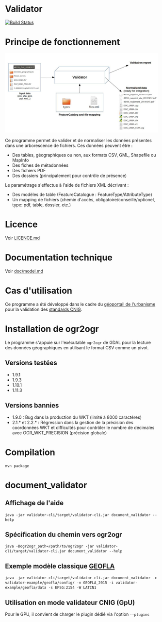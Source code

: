 # Validator

[![Build Status](https://travis-ci.org/IGNF/validator.svg?branch=master)](https://travis-ci.org/IGNF/validator)

# Principe de fonctionnement

![Working principle](doc/principe.jpg)

Ce programme permet de valider et de normaliser les données présentes dans une arborescence de fichiers. Ces données peuvent être :

* Des tables, géographiques ou non, aux formats CSV, GML, Shapefile ou MapInfo
* Des fiches de métadonnées
* Des fichiers PDF
* Des dossiers (principalement pour contrôle de présence)

Le paramétrage s'effectue à l'aide de fichiers XML décrivant :

* Des modèles de table (FeatureCatalogue : FeatureType/AttributeType)
* Un mapping de fichiers (chemin d'accès, obligatoire/conseillé/optionel, type: pdf, table, dossier, etc.)


# Licence

Voir [LICENCE.md](LICENCE.md)

# Documentation technique

Voir [doc/model.md](doc/model.md)


# Cas d'utilisation

Ce programme a été développé dans le cadre du [géoportail de l'urbanisme](https://www.geoportail-urbanisme.gouv.fr) pour la validation des [standards CNIG](https://www.geoportail-urbanisme.gouv.fr/standard/).


# Installation de ogr2ogr

Le programme s'appuie sur l'exécutable ```ogr2ogr``` de GDAL pour la lecture des données géographiques en utilisant le format CSV comme un pivot.

## Versions testées

* 1.9.1
* 1.9.3
* 1.10.1
* 1.11.3

## Versions bannies

* 1.9.0 : Bug dans la production du WKT (limité à 8000 caractères)
* 2.1.* et 2.2.* : Régression dans la gestion de la précision des coordonnées WKT et difficultés pour contrôler le nombre de décimales avec OGR_WKT_PRECISION (précision globale)


# Compilation

```
mvn package
```

# document_validator

## Affichage de l'aide

```
java -jar validator-cli/target/validator-cli.jar document_validator --help
```

## Spécification du chemin vers ogr2ogr

```
java -Dogr2ogr_path=/path/to/ogr2ogr -jar validator-cli/target/validator-cli.jar document_validator --help
```

## Exemple modèle classique [GEOFLA](validator-example/geofla/README.md)

```
java -jar validator-cli/target/validator-cli.jar document_validator -c validator-example/geofla/config/ -v GEOFLA_2015 -i validator-example/geofla/data -s EPSG:2154 -W LATIN1
```

## Utilisation en mode validateur CNIG (GpU)

Pour le GPU, il convient de charger le plugin dédié via l'option ```--plugins```
